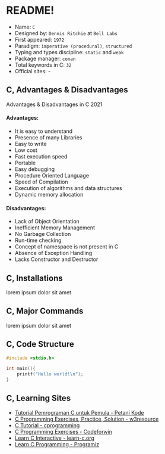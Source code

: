 # README!
* Name: `C`
* Designed by: `Dennis Ritchie` at `Bell Labs`
* First appeared: `1972`
* Paradigm:  `imperative (procedural)`, `structured`
* Typing and types discipline: `static` and `weak`
* Package manager: `conan`
* Total keywords in C: `32` 
* Official sites: -

## C, Advantages & Disadvantages
Advantages & Disadvantages in C 2021
#### Advantages:
* It is easy to understand
* Presence of many Libraries
* Easy to write
* Low cost
* Fast execution speed
* Portable
* Easy debugging
* Procedure Oriented Language
* Speed of Compilation
* Execution of algorithms and data structures
* Dynamic memory allocation
#### Disadvantages:
* Lack of Object Orientation
* Inefficient Memory Management
* No Garbage Collection
* Run-time checking
* Concept of namespace is not present in C
* Absence of Exception Handling
* Lacks Constructor and Destructor

## C, Installations
lorem ipsum dolor sit amet

## C, Major Commands
lorem ipsum dolor sit amet

## C, Code Structure
```c
#include <stdio.h>

int main(){
	printf("Hello world!\n");
}
```

## C, Learning Sites
* [Tutorial Pemrograman C untuk Pemula - Petani Kode](https://www.petanikode.com/tutorial/c/)
* [C Programming Exercises, Practice, Solution - w3resource](https://www.w3resource.com/c-programming-exercises/)
* [C Tutorial - cprogramming](https://www.cprogramming.com/tutorial/c-tutorial.html)
* [C Programming Exercises - Codeforwin](https://codeforwin.org/)
* [Learn C Interactive - learn-c.org](https://www.learn-c.org/)
* [Learn C Programming - Programiz](https://www.programiz.com/c-programming)